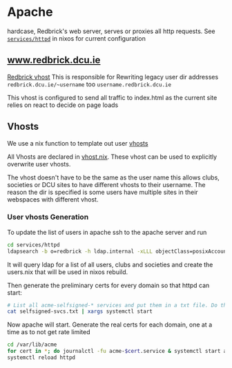 # Apache

hardcase, Redbrick's web server, serves or proxies all http requests. See
[`services/httpd`](https://github.com/redbrick/nix-configs/tree/master/services/httpd)
in nixos for current configuration

## www.redbrick.dcu.ie

[Redbrick vhost](https://github.com/redbrick/nix-configs/blob/master/services/httpd/default.nix#L27)
This is responsible for Rewriting legacy user dir addresses
`redbrick.dcu.ie/~username` too `username.redbrick.dcu.ie`

This vhost is configured to send all traffic to index.html as the current site
relies on react to decide on page loads

## Vhosts

We use a nix function to template out user
[vhosts](https://github.com/redbrick/nix-configs/blob/master/services/httpd/shared.nix)

All Vhosts are declared in
[vhost.nix](https://github.com/redbrick/nix-configs/blob/master/services/httpd/vhosts.nix).
These vhost can be used to explicitly overwrite user vhosts.

The vhost doesn't have to be the same as the user name this allows clubs,
societies or DCU sites to have different vhosts to their username. The reason
the dir is specified is some users have multiple sites in their webspaces with
different vhost.

### User vhosts Generation

To update the list of users in apache ssh to the apache server and run

```bash
cd services/httpd
ldapsearch -b o=redbrick -h ldap.internal -xLLL objectClass=posixAccount uid homeDirectory gidNumber | python3 ldap2nix.py /storage/webtree/ > users.nix
```

It will query ldap for a list of all users, clubs and societies and create the
users.nix that will be used in nixos rebuild.

Then generate the preliminary certs for every domain so that httpd can start:

```bash
# List all acme-selfsigned-* services and put them in a txt file. Do this with `systemctl status acme-selfsigned-<tab>`
cat selfsigned-svcs.txt | xargs systemctl start
```

Now apache will start. Generate the real certs for each domain, one at a time as
to not get rate limited

```bash
cd /var/lib/acme
for cert in *; do journalctl -fu acme-$cert.service & systemctl start acme-$cert.service && kill $!; done
systemctl reload httpd
```
